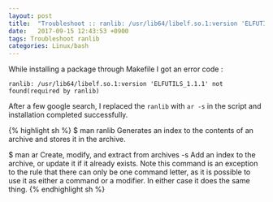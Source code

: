 ```yaml
---
layout: post
title:  "Troubleshoot :: ranlib: /usr/lib64/libelf.so.1:version 'ELFUTILS_1.1.1' not found"
date:   2017-09-15 12:43:53 +0900
tags: Troubleshoot ranlib
categories: Linux/bash
---
```


While installing a package through Makefile I got an error code :

`ranlib: /usr/lib64/libelf.so.1:version 'ELFUTILS_1.1.1' not found(required by ranlib)`

After a few google search, I replaced the `ranlib` with `ar -s` in the script and installation completed successfully.

{% highlight sh %}
$ man ranlib
Generates an index to the contents of an archive and stores it in the archive.

$ man ar
Create, modify, and extract from archives
-s   Add an index to the archive, or update it if it already exists.  Note this command is an exception to the rule that there can only be one command letter, as it is
possible to use it as either a command or a modifier.  In either case it does the same thing.
{% endhighlight sh %}

